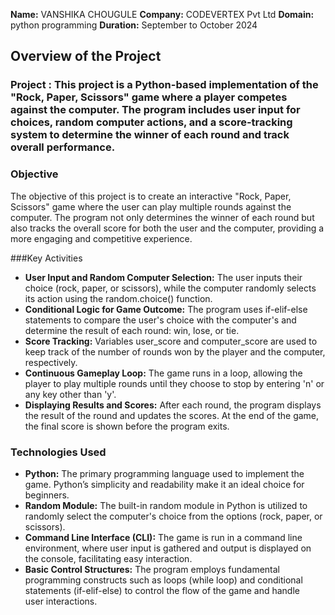 **Name:** VANSHIKA CHOUGULE
**Company:** CODEVERTEX Pvt Ltd
**Domain:** python programming 
**Duration:** September to October 2024


## Overview of the Project

### Project : This project is a Python-based implementation of the "Rock, Paper, Scissors" game where a player competes against the computer. The program includes user input for choices, random computer actions, and a score-tracking system to determine the winner of each round and track overall performance.

### Objective
The objective of this project is to create an interactive "Rock, Paper, Scissors" game where the user can play multiple rounds against the computer. The program not only determines the winner of each round but also tracks the overall score for both the user and the computer, providing a more engaging and competitive experience.

###Key Activities
- **User Input and Random Computer Selection:** The user inputs their choice (rock, paper, or scissors), while the computer randomly selects its action using the random.choice() function.
- **Conditional Logic for Game Outcome:** The program uses if-elif-else statements to compare the user's choice with the computer's and determine the result of each round: win, lose, or tie.
- **Score Tracking:** Variables user_score and computer_score are used to keep track of the number of rounds won by the player and the computer, respectively.
- **Continuous Gameplay Loop:** The game runs in a loop, allowing the player to play multiple rounds until they choose to stop by entering 'n' or any key other than 'y'.
- **Displaying Results and Scores:** After each round, the program displays the result of the round and updates the scores. At the end of the game, the final score is shown before the program exits.

### Technologies Used
- **Python:** The primary programming language used to implement the game. Python’s simplicity and readability make it an ideal choice for beginners.
- **Random Module:** The built-in random module in Python is utilized to randomly select the computer's choice from the options (rock, paper, or scissors).
- **Command Line Interface (CLI):** The game is run in a command line environment, where user input is gathered and output is displayed on the console, facilitating easy interaction.
- **Basic Control Structures:** The program employs fundamental programming constructs such as loops (while loop) and conditional statements (if-elif-else) to control the flow of the game and handle user interactions.
